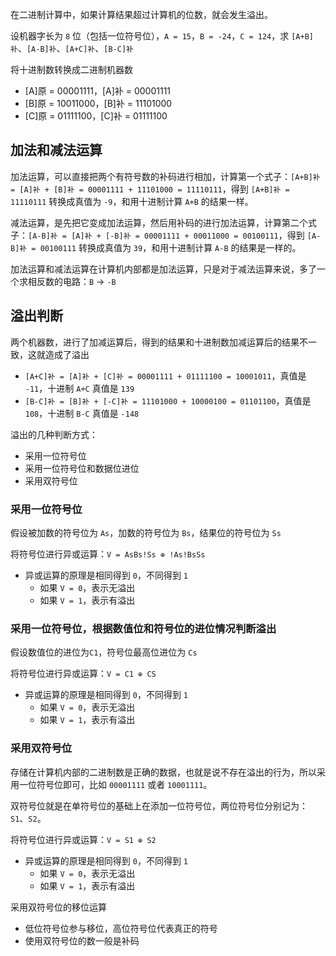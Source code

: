 在二进制计算中，如果计算结果超过计算机的位数，就会发生溢出。

设机器字长为 `8` 位（包括一位符号位），`A = 15`，`B = -24`，`C = 124`，求 `[A+B]补`、`[A-B]补`、`[A+C]补`、`[B-C]补`

将十进制数转换成二进制机器数
- [A]原 = 00001111，[A]补 = 00001111
- [B]原 = 10011000，[B]补 = 11101000
- [C]原 = 01111100，[C]补 = 01111100

## 加法和减法运算

加法运算，可以直接把两个有符号数的补码进行相加，计算第一个式子：`[A+B]补 = [A]补 + [B]补 = 00001111 + 11101000 = 11110111`，得到 `[A+B]补 = 11110111` 转换成真值为 `-9`，和用十进制计算 `A+B` 的结果一样。

减法运算，是先把它变成加法运算，然后用补码的进行加法运算，计算第二个式子：`[A-B]补 = [A]补 + [-B]补 = 00001111 + 00011000 = 00100111`，得到 `[A-B]补 = 00100111` 转换成真值为 `39`，和用十进制计算 `A-B` 的结果是一样的。

加法运算和减法运算在计算机内部都是加法运算，只是对于减法运算来说，多了一个求相反数的电路：`B` -> `-B`

## 溢出判断

两个机器数，进行了加减运算后，得到的结果和十进制数加减运算后的结果不一致，这就造成了溢出
- `[A+C]补 = [A]补 + [C]补 = 00001111 + 01111100 = 10001011`，真值是 `-11`，十进制 `A+C` 真值是 `139`
- `[B-C]补 = [B]补 + [-C]补 = 11101000 + 10000100 = 01101100`，真值是 `108`，十进制 `B-C` 真值是 `-148`

溢出的几种判断方式：
  - 采用一位符号位
  - 采用一位符号位和数据位进位
  - 采用双符号位

### 采用一位符号位

假设被加数的符号位为 `As`，加数的符号位为 `Bs`，结果位的符号位为 `Ss`

将符号位进行异或运算：`V = AsBs!Ss ⊕ !As!BsSs`
  - 异或运算的原理是相同得到 `0`，不同得到 `1`
    - 如果 `V = 0`，表示无溢出
    - 如果 `V = 1`，表示有溢出

### 采用一位符号位，根据数值位和符号位的进位情况判断溢出

假设数值位的进位为`C1`，符号位最高位进位为 `Cs`

将符号位进行异或运算：`V = C1 ⊕ CS`
  - 异或运算的原理是相同得到 `0`，不同得到 `1`
    - 如果 `V = 0`，表示无溢出
    - 如果 `V = 1`，表示有溢出

### 采用双符号位

存储在计算机内部的二进制数是正确的数据，也就是说不存在溢出的行为，所以采用一位符号位即可，比如 `00001111` 或者 `10001111`。

双符号位就是在单符号位的基础上在添加一位符号位，两位符号位分别记为：`S1`、`S2`。

将符号位进行异或运算：`V = S1 ⊕ S2`
  - 异或运算的原理是相同得到 `0`，不同得到 `1`
    - 如果 `V = 0`，表示无溢出
    - 如果 `V = 1`，表示有溢出

采用双符号位的移位运算
  - 低位符号位参与移位，高位符号位代表真正的符号
  - 使用双符号位的数一般是补码